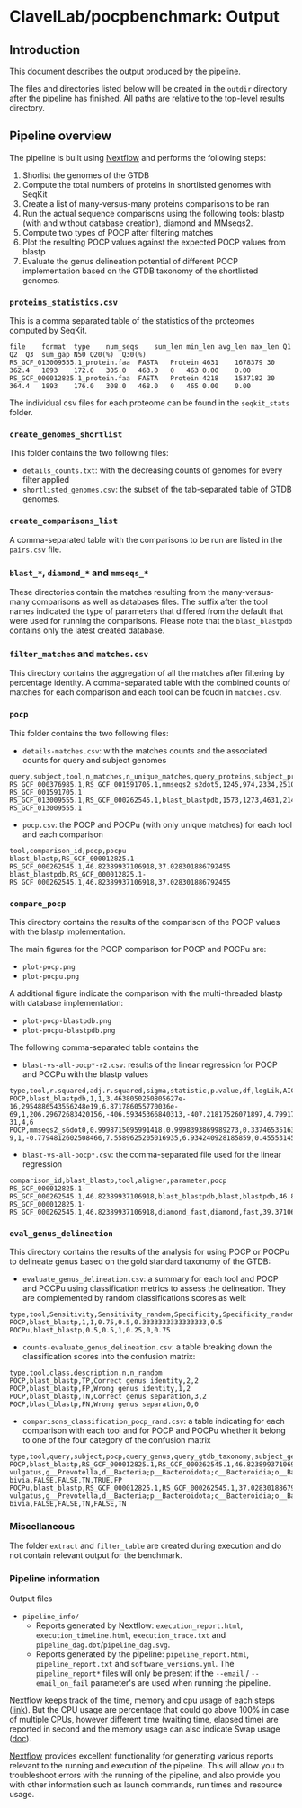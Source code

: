 # ClavelLab/pocpbenchmark: Output

## Introduction

This document describes the output produced by the pipeline.

The files and directories listed below will be created in the `outdir` directory after the pipeline has finished. All paths are relative to the top-level results directory.

## Pipeline overview

The pipeline is built using [Nextflow](https://www.nextflow.io/) and performs the following steps:

1. Shorlist the genomes of the GTDB
2. Compute the total numbers of proteins in shortlisted genomes with SeqKit
3. Create a list of many-versus-many proteins comparisons to be ran
4. Run the actual sequence comparisons using the following tools: blastp (with and without database creation), diamond and MMseqs2.
5. Compute two types of POCP after filtering matches
6. Plot the resulting POCP values against the expected POCP values from blastp
7. Evaluate the genus delineation potential of different POCP implementation based on the GTDB taxonomy of the shortlisted genomes.


### `proteins_statistics.csv`

This is a comma separated table of the statistics of the proteomes computed by SeqKit.

```
file	format	type	num_seqs	sum_len	min_len	avg_len	max_len	Q1	Q2	Q3	sum_gap	N50	Q20(%)	Q30(%)
RS_GCF_013009555.1_protein.faa	FASTA	Protein	4631	1678379	30	362.4	1893	172.0	305.0	463.0	0	463	0.00	0.00
RS_GCF_000012825.1_protein.faa	FASTA	Protein	4218	1537182	30	364.4	1893	176.0	308.0	468.0	0	465	0.00	0.00
```

The individual csv files for each proteome can be found in the `seqkit_stats` folder.

### `create_genomes_shortlist`

This folder contains the two following files:
 
- `details_counts.txt`: with the decreasing counts of genomes for every filter applied
- `shortlisted_genomes.csv`: the subset of the tab-separated table of GTDB genomes.

### `create_comparisons_list`

A comma-separated table with the comparisons to be run are listed in the `pairs.csv` file.

### `blast_*`, `diamond_*` and `mmseqs_*`

These directories contain the matches resulting from the many-versus-many comparisons as well as databases files. The suffix after the tool names indicated the type of parameters that differed from the default that were used for running the comparisons. Please note that the `blast_blastpdb` contains only the latest created database.

### `filter_matches`  and `matches.csv`

This directory contains the aggregation of all the matches after filtering by percentage identity.
A comma-separated table with the combined counts of matches for each comparison and each tool can be foudn in `matches.csv`.

### `pocp`

This folder contains the two following files:
 
- `details-matches.csv`: with the matches counts and the associated counts for query and subject genomes

```
query,subject,tool,n_matches,n_unique_matches,query_proteins,subject_proteins,comparison_id
RS_GCF_000376985.1,RS_GCF_001591705.1,mmseqs2_s2dot5,1245,974,2334,2510,RS_GCF_000376985.1-RS_GCF_001591705.1
RS_GCF_013009555.1,RS_GCF_000262545.1,blast_blastpdb,1573,1273,4631,2142,RS_GCF_000262545.1-RS_GCF_013009555.1
```

- `pocp.csv`: the POCP and POCPu (with only unique matches) for each tool and each comparison

```
tool,comparison_id,pocp,pocpu
blast_blastp,RS_GCF_000012825.1-RS_GCF_000262545.1,46.82389937106918,37.028301886792455
blast_blastpdb,RS_GCF_000012825.1-RS_GCF_000262545.1,46.82389937106918,37.028301886792455
```

### `compare_pocp`

This directory contains the results of the comparison of the POCP values with the blastp implementation.

The main figures for the POCP comparison for POCP and POCPu are: 
-  `plot-pocp.png`
-  `plot-pocpu.png`

A additional figure indicate the comparison with the multi-threaded blastp with database implementation:
-  `plot-pocp-blastpdb.png`
-  `plot-pocpu-blastpdb.png`

The following comma-separated table contains the

-  `blast-vs-all-pocp*-r2.csv`: results of the linear regression for POCP and POCPu with the blastp values

```
type,tool,r.squared,adj.r.squared,sigma,statistic,p.value,df,logLik,AIC,BIC,deviance,df.residual,nobs
POCP,blast_blastpdb,1,1,3.4638050250805627e-16,2954886543556248e19,6.871786055770036e-69,1,206.29672683420156,-406.59345366840313,-407.21817526071897,4.799178100709343e-31,4,6
POCP,mmseqs2_s6dot0,0.9998715095991418,0.9998393869989273,0.3374653516304142,31126.73018128037,6.19143385500741e-9,1,-0.7794812602508466,7.5589625205016935,6.934240928185859,0.4555314542041563,4,6
``` 

-  `blast-vs-all-pocp*.csv`: the comma-separated file used for the linear regression

```
comparison_id,blast_blastp,tool,aligner,parameter,pocp
RS_GCF_000012825.1-RS_GCF_000262545.1,46.82389937106918,blast_blastpdb,blast,blastpdb,46.82389937106918
RS_GCF_000012825.1-RS_GCF_000262545.1,46.82389937106918,diamond_fast,diamond,fast,39.37106918238994
```

### `eval_genus_delineation`

This directory contains the results of the analysis for using POCP or POCPu to delineate genus based on the gold standard taxonomy of the GTDB:

- `evaluate_genus_delineation.csv`: a summary for each tool and POCP and POCPu using classification metrics to assess the delineation. They are complemented by random classifications scores as well:

```
type,tool,Sensitivity,Sensitivity_random,Specificity,Specificity_random,FDR,FDR_random
POCP,blast_blastp,1,1,0.75,0.5,0.3333333333333333,0.5
POCPu,blast_blastp,0.5,0.5,1,0.25,0,0.75
```

- `counts-evaluate_genus_delineation.csv`: a table breaking down the classification scores into the confusion matrix:

```
type,tool,class,description,n,n_random
POCP,blast_blastp,TP,Correct genus identity,2,2
POCP,blast_blastp,FP,Wrong genus identity,1,2
POCP,blast_blastp,TN,Correct genus separation,3,2
POCP,blast_blastp,FN,Wrong genus separation,0,0
```

- `comparisons_classification_pocp_rand.csv`: a table indicating for each comparison with each tool and for POCP and POCPu whether it belong to one of the four category of the confusion matrix

```
type,tool,query,subject,pocp,query_genus,query_gtdb_taxonomy,subject_genus,subject_gtdb_taxonomy,same_genus_truth,same_genus,class,same_genus_random,class_random
POCP,blast_blastp,RS_GCF_000012825.1,RS_GCF_000262545.1,46.82389937106918,g__Phocaeicola,d__Bacteria;p__Bacteroidota;c__Bacteroidia;o__Bacteroidales;f__Bacteroidaceae;g__Phocaeicola;s__Phocaeicola vulgatus,g__Prevotella,d__Bacteria;p__Bacteroidota;c__Bacteroidia;o__Bacteroidales;f__Bacteroidaceae;g__Prevotella;s__Prevotella bivia,FALSE,FALSE,TN,TRUE,FP
POCPu,blast_blastp,RS_GCF_000012825.1,RS_GCF_000262545.1,37.028301886792455,g__Phocaeicola,d__Bacteria;p__Bacteroidota;c__Bacteroidia;o__Bacteroidales;f__Bacteroidaceae;g__Phocaeicola;s__Phocaeicola vulgatus,g__Prevotella,d__Bacteria;p__Bacteroidota;c__Bacteroidia;o__Bacteroidales;f__Bacteroidaceae;g__Prevotella;s__Prevotella bivia,FALSE,FALSE,TN,FALSE,TN
```

### Miscellaneous


The folder `extract` and `filter_table` are created during execution and do not contain relevant output for the benchmark.

### Pipeline information

Output files

- `pipeline_info/`
  - Reports generated by Nextflow: `execution_report.html`, `execution_timeline.html`, `execution_trace.txt` and `pipeline_dag.dot`/`pipeline_dag.svg`.
  - Reports generated by the pipeline: `pipeline_report.html`, `pipeline_report.txt` and `software_versions.yml`. The `pipeline_report*` files will only be present if the `--email` / `--email_on_fail` parameter's are used when running the pipeline.


Nextflow keeps track of the time, memory and cpu usage of each steps ([link](https://www.nextflow.io/docs/latest/tracing.html?highlight=duration#trace-report)). But the CPU usage are percentage that could go above 100% in case of multiple CPUs, however different time (waiting time, elapsed time) are reported in second and the memory usage can also indicate Swap usage ([doc](https://www.nextflow.io/docs/latest/metrics.html#metrics)).

[Nextflow](https://www.nextflow.io/docs/latest/tracing.html) provides excellent functionality for generating various reports relevant to the running and execution of the pipeline. This will allow you to troubleshoot errors with the running of the pipeline, and also provide you with other information such as launch commands, run times and resource usage.
